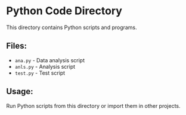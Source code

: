# Python Code Directory

This directory contains Python scripts and programs.

## Files:
- `ana.py` - Data analysis script
- `anls.py` - Analysis script  
- `test.py` - Test script

## Usage:
Run Python scripts from this directory or import them in other projects.
